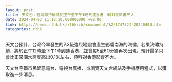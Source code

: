 ```yaml
---
layout: post
title: 天文台：若海嘯持續將於正午至下午1時到達香港　料對港影響不大
date: 2024-04-03 11:16:10.000000000 +08:00
link: https://news.rthk.hk/rthk/ch/component/k2/1747324-20240403.htm
categories: rthk
---
```


天文台預計，台灣今早發生的7.3級強烈地震會產生影響南海的海嘯，若果海嘯持續，將於正午12時至下午1時到達香港，並會每5至60分鐘再次出現，預計最多只會比正常潮水高度高出0.1米左右，預料對香港影響不大。

天文台呼籲市民留意電台、電視台廣播，或瀏覽天文台網站及手機應用程式，以獲取進一步消息。
